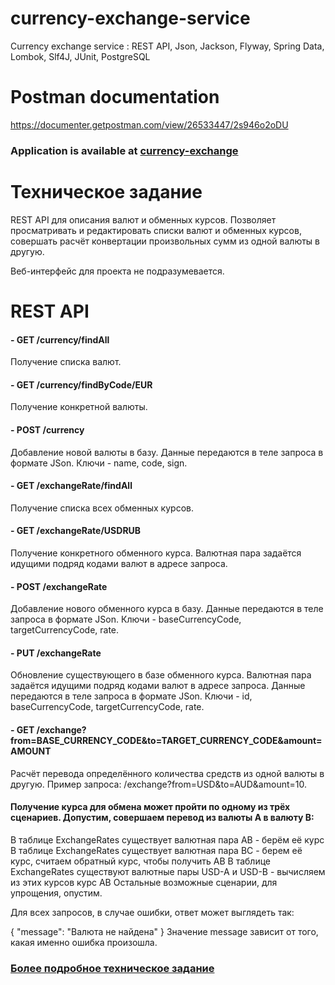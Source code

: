 # currency-exchange-service
Currency exchange service : REST API, Json, Jackson, Flyway, Spring Data, Lombok, Slf4J, JUnit, PostgreSQL

# Postman documentation
https://documenter.getpostman.com/view/26533447/2s946o2oDU

### Application is available at <a href="http://localhost:8080/currency/"> currency-exchange <a/>

# Техническое задание
REST API для описания валют и обменных курсов. Позволяет просматривать и редактировать списки валют и обменных курсов, совершать расчёт конвертации произвольных сумм из одной валюты в другую.

Веб-интерфейс для проекта не подразумевается.

# REST API
#### - GET /currency/findAll
Получение списка валют.

#### - GET /currency/findByCode/EUR
Получение конкретной валюты.

#### - POST /currency
Добавление новой валюты в базу. Данные передаются в теле запроса в формате JSon. Ключи - name, code, sign. 

#### - GET /exchangeRate/findAll
Получение списка всех обменных курсов. 

#### - GET /exchangeRate/USDRUB
Получение конкретного обменного курса. Валютная пара задаётся идущими подряд кодами валют в адресе запроса. 

#### - POST /exchangeRate
Добавление нового обменного курса в базу. Данные передаются в теле запроса в формате JSon. Ключи - baseCurrencyCode, targetCurrencyCode, rate.

#### - PUT /exchangeRate
Обновление существующего в базе обменного курса. Валютная пара задаётся идущими подряд кодами валют в адресе запроса. Данные передаются в теле запроса в формате JSon. Ключи - id, baseCurrencyCode, targetCurrencyCode, rate.

#### - GET /exchange?from=BASE_CURRENCY_CODE&to=TARGET_CURRENCY_CODE&amount=AMOUNT
Расчёт перевода определённого количества средств из одной валюты в другую. Пример запроса: /exchange?from=USD&to=AUD&amount=10.

#### Получение курса для обмена может пройти по одному из трёх сценариев. Допустим, совершаем перевод из валюты A в валюту B:

В таблице ExchangeRates существует валютная пара AB - берём её курс
В таблице ExchangeRates существует валютная пара BC - берем её курс, считаем обратный курс, чтобы получить AB
В таблице ExchangeRates существуют валютные пары USD-A и USD-B - вычисляем из этих курсов курс AB
Остальные возможные сценарии, для упрощения, опустим.

Для всех запросов, в случае ошибки, ответ может выглядеть так:

{
"message": "Валюта не найдена"
}
Значение message зависит от того, какая именно ошибка произошла.

### <a href="https://zhukovsd.github.io/java-backend-learning-course/projects/currency-exchange/">Более подробное техническое задание<a/>
